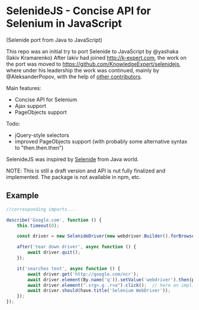 # SelenideJS - Concise API for Selenium in JavaScript
(Selenide port from Java to JavaScript)

This repo was an initial try to port Selenide to JavaScript by @yashaka (Iakiv Kramarenko)
After Iakiv had joined http://k-expert.com, the work on the port was moved to https://github.com/KnowledgeExpert/selenidejs, where under his leadership the work was continued, mainly by @AleksanderPopov, with the help of [other contributors](https://github.com/KnowledgeExpert/selenidejs/graphs/contributors).

Main features:
- Concise API for Selenium
- Ajax support
- PageObjects support

Todo:
- jQuery-style selectors
- improved PageObjects support (with probably some alternative syntax to "then.then.then")

SelenideJS was inspired by [Selenide](http://selenide.org/) from Java world.

NOTE: This is still a draft version and API is nut fully finalized and implemented. The package is not available in npm, etc.

## Example

```typescript
//corresponding imports...

describe('Google.com', function () {
    this.timeout(0);

    const driver = new SelenideDriver(new webdriver.Builder().forBrowser('firefox').build(), new Configuration());

    after('tear down driver', async function () {
        await driver.quit();
    });

    it('searches text', async function () {
        await driver.get('http://google.com/ncr');
        await driver.element(By.name('q')).setValue('webdriver').then(pressEnter);
        await driver.element(".srg>.g .r>a").click();  // here an implicit wait for visibility of first result is included
        await driver.should(have.title('Selenium WebDriver'));
    });
});

```

